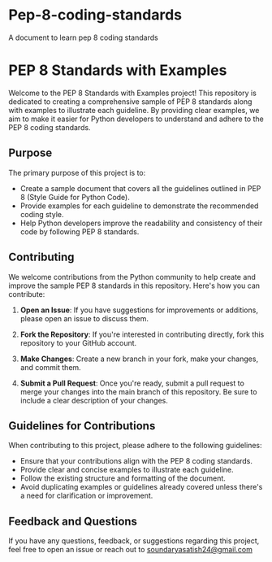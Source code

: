 # Pep-8-coding-standards
A document to learn pep 8 coding standards


#  PEP 8 Standards with Examples

Welcome to the PEP 8 Standards with Examples project! This repository is dedicated to creating a comprehensive sample of PEP 8 standards along with examples to illustrate each guideline. By providing clear examples, we aim to make it easier for Python developers to understand and adhere to the PEP 8 coding standards.

## Purpose

The primary purpose of this project is to:

- Create a sample document that covers all the guidelines outlined in PEP 8 (Style Guide for Python Code).
- Provide examples for each guideline to demonstrate the recommended coding style.
- Help Python developers improve the readability and consistency of their code by following PEP 8 standards.

## Contributing

We welcome contributions from the Python community to help create and improve the sample PEP 8 standards in this repository. Here's how you can contribute:

1. **Open an Issue**: If you have suggestions for improvements or additions, please open an issue to discuss them.
   
2. **Fork the Repository**: If you're interested in contributing directly, fork this repository to your GitHub account.

3. **Make Changes**: Create a new branch in your fork, make your changes, and commit them.

4. **Submit a Pull Request**: Once you're ready, submit a pull request to merge your changes into the main branch of this repository. Be sure to include a clear description of your changes.

## Guidelines for Contributions

When contributing to this project, please adhere to the following guidelines:

- Ensure that your contributions align with the PEP 8 coding standards.
- Provide clear and concise examples to illustrate each guideline.
- Follow the existing structure and formatting of the document.
- Avoid duplicating examples or guidelines already covered unless there's a need for clarification or improvement.

## Feedback and Questions

If you have any questions, feedback, or suggestions regarding this project, feel free to open an issue or reach out to soundaryasatish24@gmail.com
